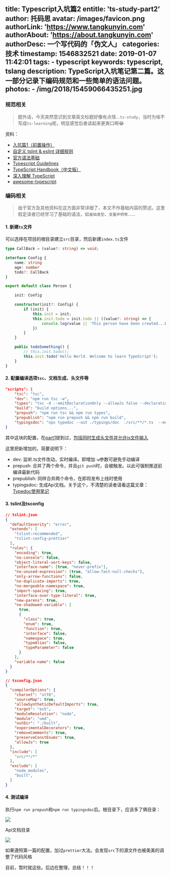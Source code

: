 title: Typescript入坑篇2
entitle: 'ts-study-part2'
author: 托码思
avatar: /images/favicon.png
authorLink: 'https://www.tangkunyin.com'
authorAbout: 'https://about.tangkunyin.com'
authorDesc: 一个写代码的「伪文人」
categories: 技术
timestamp: 1546832521
date: 2019-01-07 11:42:01
tags:
    - typescript
keywords: typescript, tslang
description: TypeScript入坑笔记第二篇。这一部分记录下编码规范和一些简单的语法问题。
photos:
    - /img/2018/15459066435251.jpg
---

### 规范相关

> 题外话，今天突然意识到文章英文标题好像有点怪...`ts-study`，当时为啥不写成`ts-learning`呢，明显感觉后者读起来更爽口啊😂️

资料：

- [入坑篇1（前置操作）](https://shuoit.net/tech/ts-study-part1-1528259629.html)
- [自定义 tslint & eslint 详细规则](https://juejin.im/post/5b3859a36fb9a00e4d53fc85)
- [官方语法基础](https://www.tslang.cn/docs/handbook/basic-types.html)
- [Typescript Guidelines](https://semlinker.com/ts-intro-and-guide/)
- [TypeScript Handbook（中文版）](https://zhongsp.gitbooks.io/typescript-handbook/)
- [深入理解 TypeScript](https://jkchao.github.io/typescript-book-chinese/)
- [awesome-typescript](https://github.com/semlinker/awesome-typescript)




### 编码相关

> 由于官方及其他资料在这方面非常详细了，本文不作基础内容的赘述。这里假定读者已经学习了基础的语法，如`基础类型`、`变量声明等`......

#### 1. 新建`ts`文件

可以选择在项目的根目录建立`src`目录，然后新建`index.ts`文件

```typescript
type CallBack = (value?: string) => void;

interface Config {
    name: string
    age: number
    todo?: CallBack
}

export default class Person {

    init: Config

    constructor(init?: Config) {
        if (init) {
            this.init = init;
            this.init.todo = init.todo || ((value?: string) => {
                console.log(value || 'This person have been created...But nothing todo')
            })
        }
    }

    public todoSomething() {
        // this.init.todo();
        this.init.todo('Hello World. Welcome to learn TypeScript');
    }
}
```


#### 2. 配置编译选项`tsc`、文档生成、头文件等

```json
"scripts": {
    "tsc": "tsc",
    "dev": "npm run tsc -w",
    "types": "tsc -d --emitDeclarationOnly --allowJs false --declarationDir ./@types",
    "build": "build options...",
    "prepush": "npm run tsc && npm run types",
    "prepublish": "npm run prepush && npm run build",
    "typingsdoc": "npx typedoc --out ./typings/doc  ./src/**/*.ts  --module umd"
}
```

其中这块的配置，在[part1](https://shuoit.net/tech/ts-study-part1-1528259629.html)提到过，[包括同时生成头文件并允许js文件输入](https://shuoit.net/tech/Allow--declaration-with--allowJs-1546511333.html)

这里把新增加的，简要说明下：

- dev: 监听.ts文件改动，实时编译。即增加`-w`参数可避免手动编译
- prepush: 合并了两个命令，并且`git push`时，会被触发。以此可强制推送前编译最新代码
- prepublish: 同样合并两个命令，在即将发布上线时使用
- typingsdoc: 生成Api文档。关于这个，不清楚的读者请看这篇文章：[Typedoc使用笔记](https://shuoit.net/tech/typedoc-notes-1544152560.html)

#### 3. tslint及tsconfig

```json
// tslint.json
{
  "defaultSeverity": "error",
  "extends": [
    "tslint:recommended",
    "tslint-config-prettier"
  ],
  "rules": {
    "encoding": true,
    "no-console": false,
    "object-literal-sort-keys": false,
    "interface-name": [true, "never-prefix"],
    "no-unused-expression": [true, "allow-fast-null-checks"],
    "only-arrow-functions": false,
    "no-duplicate-imports": true,
    "no-mergeable-namespace": true,
    "import-spacing": true,
    "interface-over-type-literal": true,
    "new-parens": true,
    "no-shadowed-variable": [
      true,
      {
        "class": true,
        "enum": true,
        "function": true,
        "interface": false,
        "namespace": true,
        "typeAlias": false,
        "typeParameter": false
      }
    ],
    "variable-name": false
  }
}

// tsconfig.json
{
  "compilerOptions": {
    "charset": "utf8",
    "sourceMap": true,
    "allowSyntheticDefaultImports": true,
    "target": "es5",
    "moduleResolution": "node",
    "module": "umd",
    "outDir": "./built",
    "experimentalDecorators": true,
    "removeComments": true,
    "preserveConstEnums": true,
    "allowJs": true
  },
  "include": [
    "src/**/*"
  ],
  "exclude": [
    "node_modules",
    "built",
  ]
}
```

#### 4. 测试编译

执行`npm run prepush`和`npm run typingsdoc`后。根目录下，应该多了俩目录：

![](/img/2019/15469365443647.jpg)

Api文档目录

![](/img/2019/15469365901446.jpg)


如果遵照第一篇的配置，加过`prettier`大法。会发现`src`下的源文件也被美美的调整了代码风格

目前，暂时就这些。后边在整理，总结！！！


